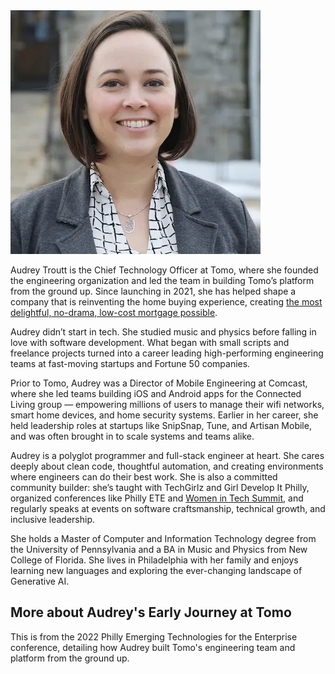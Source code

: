 <img class="feature-image" src="/images/audrey_2020_400.webp" alt="photo of Audrey">

Audrey Troutt is the Chief Technology Officer at Tomo, where she founded the engineering organization and led the team in building Tomo’s platform from the ground up. Since launching in 2021, she has helped shape a company that is reinventing the home buying experience, creating [the most delightful, no-drama, low-cost mortgage possible](https://tomo.com/).

Audrey didn’t start in tech. She studied music and physics before falling in love with software development. What began with small scripts and freelance projects turned into a career leading high-performing engineering teams at fast-moving startups and Fortune 50 companies.

Prior to Tomo, Audrey was a Director of Mobile Engineering at Comcast, where she led teams building iOS and Android apps for the Connected Living group — empowering millions of users to manage their wifi networks, smart home devices, and home security systems. Earlier in her career, she held leadership roles at startups like SnipSnap, Tune, and Artisan Mobile, and was often brought in to scale systems and teams alike.

Audrey is a polyglot programmer and full-stack engineer at heart. She cares deeply about clean code, thoughtful automation, and creating environments where engineers can do their best work. She is also a committed community builder: she’s taught with TechGirlz and Girl Develop It Philly, organized conferences like Philly ETE and [Women in Tech Summit](https://womenintechsummit.net/), and regularly speaks at events on software craftsmanship, technical growth, and inclusive leadership.

She holds a Master of Computer and Information Technology degree from the University of Pennsylvania and a BA in Music and Physics from New College of Florida. She lives in Philadelphia with her family and enjoys learning new languages and exploring the ever-changing landscape of Generative AI.

## More about Audrey's Early Journey at Tomo

<lite-youtube videoid="WYq5vHVED_Y" videoStartAt="13" style="width:560px;height:315px"></lite-youtube>

This is from the 2022 Philly Emerging Technologies for the Enterprise conference, detailing how Audrey built Tomo's engineering team and platform from the ground up.
